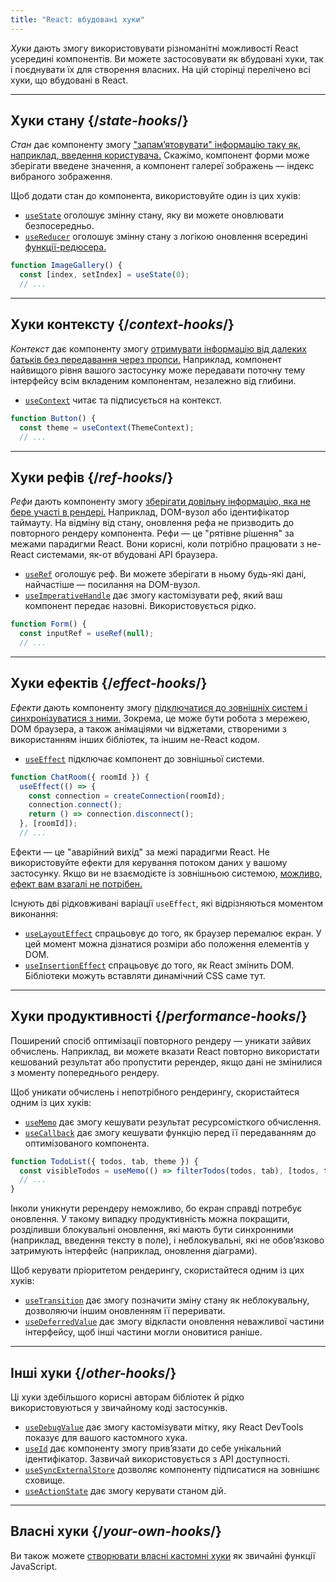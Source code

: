 ```yaml
---
title: "React: вбудовані хуки"
---
```


<Intro>

*Хуки* дають змогу використовувати різноманітні можливості React усередині компонентів. Ви можете застосовувати як вбудовані хуки, так і поєднувати їх для створення власних. На цій сторінці перелічено всі хуки, що вбудовані в React.

</Intro>

---

## Хуки стану {/*state-hooks*/}

*Стан* дає компоненту змогу ["запам’ятовувати" інформацію таку як, наприклад, введення користувача.](/learn/state-a-components-memory) Скажімо, компонент форми може зберігати введене значення, а компонент галереї зображень — індекс вибраного зображення.

Щоб додати стан до компонента, використовуйте один із цих хуків:

* [`useState`](/reference/react/useState) оголошує змінну стану, яку ви можете оновлювати безпосередньо.
* [`useReducer`](/reference/react/useReducer) оголошує змінну стану з логікою оновлення всередині [функції-редюсера.](/learn/extracting-state-logic-into-a-reducer)


```js
function ImageGallery() {
  const [index, setIndex] = useState(0);
  // ...
```

---

## Хуки контексту {/*context-hooks*/}

*Контекст* дає компоненту змогу [отримувати інформацію від далеких батьків без передавання через пропси.](/learn/passing-props-to-a-component) Наприклад, компонент найвищого рівня вашого застосунку може передавати поточну тему інтерфейсу всім вкладеним компонентам, незалежно від глибини.

* [`useContext`](/reference/react/useContext) читає та підписується на контекст.

```js
function Button() {
  const theme = useContext(ThemeContext);
  // ...
```

---

## Хуки рефів {/*ref-hooks*/}

*Рефи* дають компоненту змогу [зберігати довільну інформацію, яка не бере участі в рендері.](/learn/referencing-values-with-refs) Наприклад, DOM-вузол або ідентифікатор таймауту. На відміну від стану, оновлення рефа не призводить до повторного рендеру компонента. Рефи — це "рятівне рішення" за межами парадигми React. Вони корисні, коли потрібно працювати з не-React системами, як-от вбудовані API браузера.

* [`useRef`](/reference/react/useRef) оголошує реф. Ви можете зберігати в ньому будь-які дані, найчастіше — посилання на DOM-вузол.
* [`useImperativeHandle`](/reference/react/useImperativeHandle) дає змогу кастомізувати реф, який ваш компонент передає назовні. Використовується рідко.

```js
function Form() {
  const inputRef = useRef(null);
  // ...
```

---

## Хуки ефектів {/*effect-hooks*/}

*Ефекти* дають компоненту змогу [підключатися до зовнішніх систем і синхронізуватися з ними.](/learn/synchronizing-with-effects) Зокрема, це може бути робота з мережею, DOM браузера, а також анімаціями чи віджетами, створеними з використанням інших бібліотек, та іншим не-React кодом.

* [`useEffect`](/reference/react/useEffect) підключає компонент до зовнішньої системи.

```js
function ChatRoom({ roomId }) {
  useEffect(() => {
    const connection = createConnection(roomId);
    connection.connect();
    return () => connection.disconnect();
  }, [roomId]);
  // ...
```

Ефекти — це "аварійний вихід" за межі парадигми React. Не використовуйте ефекти для керування потоком даних у вашому застосунку. Якщо ви не взаємодієте із зовнішньою системою, [можливо, ефект вам взагалі не потрібен.](/learn/you-might-not-need-an-effect)

Існують дві рідковживані варіації `useEffect`, які відрізняються моментом виконання:

* [`useLayoutEffect`](/reference/react/useLayoutEffect) спрацьовує до того, як браузер перемалює екран. У цей момент можна дізнатися розміри або положення елементів у DOM.
* [`useInsertionEffect`](/reference/react/useInsertionEffect) спрацьовує до того, як React змінить DOM. Бібліотеки можуть вставляти динамічний CSS саме тут.

---

## Хуки продуктивності {/*performance-hooks*/}

Поширений спосіб оптимізації повторного рендеру — уникати зайвих обчислень. Наприклад, ви можете вказати React повторно використати кешований результат або пропустити ререндер, якщо дані не змінилися з моменту попереднього рендеру.

Щоб уникати обчислень і непотрібного рендерингу, скористайтеся одним із цих хуків:

- [`useMemo`](/reference/react/useMemo) дає змогу кешувати результат ресурсомісткого обчислення.
- [`useCallback`](/reference/react/useCallback) дає змогу кешувати функцію перед її передаванням до оптимізованого компонента.


```js
function TodoList({ todos, tab, theme }) {
  const visibleTodos = useMemo(() => filterTodos(todos, tab), [todos, tab]);
  // ...
}
```

Інколи уникнути ререндеру неможливо, бо екран справді потребує оновлення. У такому випадку продуктивність можна покращити, розділивши блокувальні оновлення, які мають бути синхронними (наприклад, введення тексту в поле), і неблокувальні, які не обов’язково затримують інтерфейс (наприклад, оновлення діаграми).

Щоб керувати пріоритетом рендерингу, скористайтеся одним із цих хуків:

- [`useTransition`](/reference/react/useTransition) дає змогу позначити зміну стану як неблокувальну, дозволяючи іншим оновленням її переривати.
- [`useDeferredValue`](/reference/react/useDeferredValue) дає змогу відкласти оновлення неважливої частини інтерфейсу, щоб інші частини могли оновитися раніше.

---

## Інші хуки {/*other-hooks*/}

Ці хуки здебільшого корисні авторам бібліотек й рідко використовуються у звичайному коді застосунків.

- [`useDebugValue`](/reference/react/useDebugValue) дає змогу кастомізувати мітку, яку React DevTools показує для вашого кастомного хука.
- [`useId`](/reference/react/useId) дає компоненту змогу прив’язати до себе унікальний ідентифікатор. Зазвичай використовується з API доступності.
- [`useSyncExternalStore`](/reference/react/useSyncExternalStore) дозволяє компоненту підписатися на зовнішнє сховище.
- [`useActionState`](/reference/react/useActionState) дає змогу керувати станом дій.


---

## Власні хуки {/*your-own-hooks*/}

Ви також можете [створювати власні кастомні хуки](/learn/reusing-logic-with-custom-hooks#extracting-your-own-custom-hook-from-a-component) як звичайні функції JavaScript.